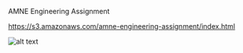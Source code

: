 AMNE Engineering Assignment

https://s3.amazonaws.com/amne-engineering-assignment/index.html

![alt text](https://s3.amazonaws.com/amne-engineering-assignment/demo.gif)